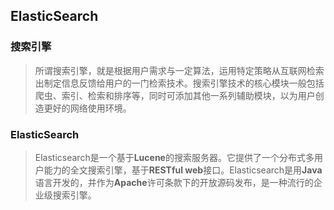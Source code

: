 ## ElasticSearch


<h3>搜索引擎</h3>

>所谓搜索引擎，就是根据用户需求与一定算法，运用特定策略从互联网检索出制定信息反馈给用户的一门检索技术。搜索引擎技术的核心模块一般包括爬虫、索引、检索和排序等，同时可添加其他一系列辅助模块，以为用户创造更好的网络使用环境。


<h3>ElasticSearch</h3>

>Elasticsearch是一个基于**Lucene**的搜索服务器。它提供了一个分布式多用户能力的全文搜索引擎，基于**RESTful web**接口。Elasticsearch是用**Java**语言开发的，并作为**Apache**许可条款下的开放源码发布，是一种流行的企业级搜索引擎。



